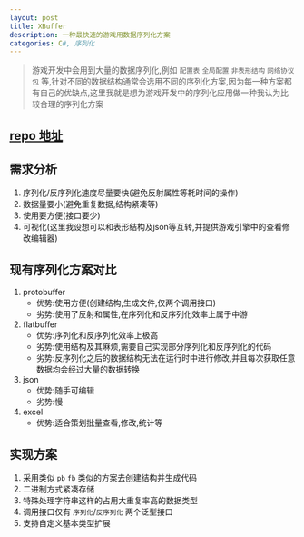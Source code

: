 ```yaml
---
layout: post
title: XBuffer
description: 一种最快速的游戏用数据序列化方案
categories: C#, 序列化
---
```


> 游戏开发中会用到大量的数据序列化,例如 `配置表` `全局配置` `非表形结构` `网络协议包` 等,针对不同的数据结构通常会选用不同的序列化方案,因为每一种方案都有自己的优缺点,这里我就是想为游戏开发中的序列化应用做一种我认为比较合理的序列化方案

## [repo 地址](https://github.com/CodeZeg/xbuffer)

## 需求分析
1. 序列化/反序列化速度尽量要快(避免反射属性等耗时间的操作)
1. 数据量要小(避免重复数据,结构紧凑等)
1. 使用要方便(接口要少)
1. 可视化(这里我设想可以和表形结构及json等互转,并提供游戏引擎中的查看修改编辑器)

## 现有序列化方案对比
1. protobuffer
    - 优势:使用方便(创建结构,生成文件,仅两个调用接口)
    - 劣势:使用了反射和属性,在序列化和反序列化效率上属于中游
1. flatbuffer
    - 优势:序列化和反序列化效率上极高
    - 劣势:使用结构及其麻烦,需要自己实现部分序列化和反序列化的代码
    - 劣势:反序列化之后的数据结构无法在运行时中进行修改,并且每次获取任意数据均会经过大量的数据转换
1. json
    - 优势:随手可编辑
    - 劣势:慢
1. excel
    - 优势:适合策划批量查看,修改,统计等

## 实现方案
1. 采用类似 `pb` `fb` 类似的方案去创建结构并生成代码
1. 二进制方式紧凑存储
1. 特殊处理字符串这样的占用大重复率高的数据类型
1. 调用接口仅有 `序列化`/`反序列化` 两个泛型接口
1. 支持自定义基本类型扩展